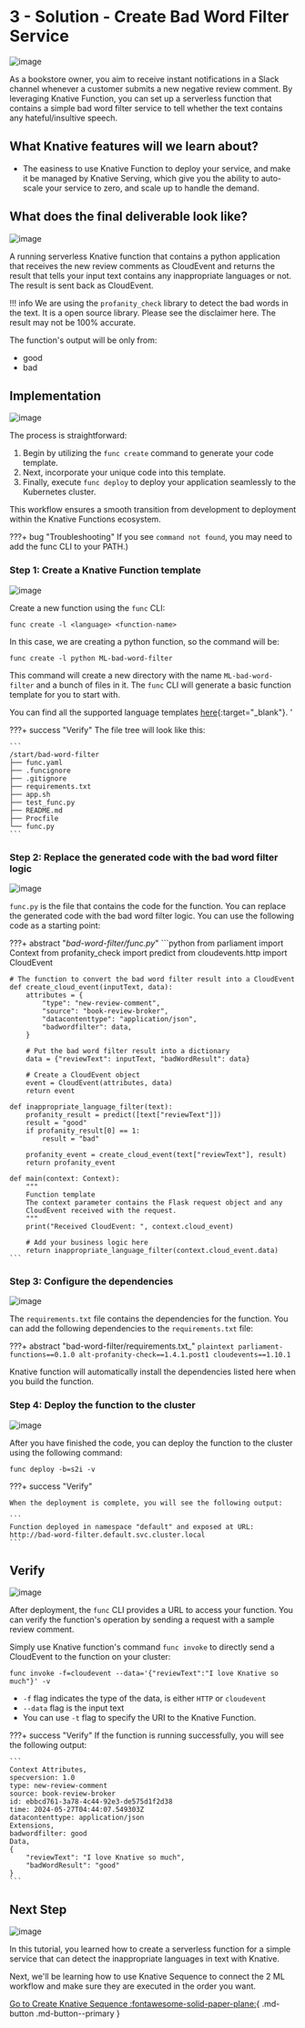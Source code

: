 # 3 - Solution - Create Bad Word Filter Service

![image](images/image4.png)

As a bookstore owner, you aim to receive instant notifications in a Slack channel whenever a customer submits a new negative review comment. By leveraging Knative Function, you can set up a serverless function that contains a simple bad word filter service to tell whether the text contains any hateful/insultive speech.

## **What Knative features will we learn about?**

- The easiness to use Knative Function to deploy your service, and make it be managed by Knative Serving, which give you the ability to auto-scale your service to zero, and scale up to handle the demand.

## **What does the final deliverable look like?**

![image](images/image2.png)

A running serverless Knative function that contains a python application that receives the new review comments as CloudEvent and returns the result that tells your input text contains any inappropriate languages or not. The result is sent back as CloudEvent.

!!! info
    We are using the `profanity_check` library to detect the bad words in the text. It is a open source library. Please see the disclaimer here. The result may not be 100% accurate.

The function's output will be only from:

- good
- bad

## **Implementation**

![image](images/image10.png)

The process is straightforward:

1. Begin by utilizing the `func create` command to generate your code template.
2. Next, incorporate your unique code into this template.
3. Finally, execute `func deploy` to deploy your application seamlessly to the Kubernetes cluster.

This workflow ensures a smooth transition from development to deployment within the Knative Functions ecosystem.

???+ bug "Troubleshooting"
    If you see `command not found`, you may need to add the func CLI to your PATH.)

### **Step 1: Create a Knative Function template**

![image](images/image6.png)

Create a new function using the `func` CLI:

```shell
func create -l <language> <function-name>
```

In this case, we are creating a python function, so the command will be:

```shell
func create -l python ML-bad-word-filter
```

This command will create a new directory with the name `ML-bad-word-filter` and a bunch of files in it. The `func` CLI will generate a basic function template for you to start with.

You can find all the supported language templates [here](https://knative.dev/docs/functions/){:target="_blank"}.
'

???+ success "Verify"
    The file tree will look like this:

    ```
    /start/bad-word-filter
    ├── func.yaml
    ├── .funcignore
    ├── .gitignore
    ├── requirements.txt
    ├── app.sh
    ├── test_func.py
    ├── README.md
    ├── Procfile
    └── func.py
    ```

### **Step 2: Replace the generated code with the bad word filter logic**

![image](images/image5.png)

`func.py` is the file that contains the code for the function. You can replace the generated code with the bad word filter logic. You can use the following code as a starting point:



???+ abstract "_bad-word-filter/func.py_"
    ```python
    from parliament import Context
    from profanity_check import predict
    from cloudevents.http import CloudEvent

    # The function to convert the bad word filter result into a CloudEvent
    def create_cloud_event(inputText, data):
        attributes = {
            "type": "new-review-comment",
            "source": "book-review-broker",
            "datacontenttype": "application/json",
            "badwordfilter": data,
        }

        # Put the bad word filter result into a dictionary
        data = {"reviewText": inputText, "badWordResult": data}

        # Create a CloudEvent object
        event = CloudEvent(attributes, data)
        return event

    def inappropriate_language_filter(text):
        profanity_result = predict([text["reviewText"]])
        result = "good"
        if profanity_result[0] == 1:
            result = "bad"
        
        profanity_event = create_cloud_event(text["reviewText"], result)
        return profanity_event

    def main(context: Context):
        """
        Function template
        The context parameter contains the Flask request object and any
        CloudEvent received with the request.
        """
        print("Received CloudEvent: ", context.cloud_event)

        # Add your business logic here
        return inappropriate_language_filter(context.cloud_event.data)
    ```

### **Step 3: Configure the dependencies**

![image](images/image8.png)

The `requirements.txt` file contains the dependencies for the function. You can add the following dependencies to the `requirements.txt` file:

???+ abstract "bad-word-filter/requirements.txt_"
    ```plaintext
    parliament-functions==0.1.0
    alt-profanity-check==1.4.1.post1
    cloudevents==1.10.1
    ```

Knative function will automatically install the dependencies listed here when you build the function.

### **Step 4: Deploy the function to the cluster**

![image](images/image1.png)

After you have finished the code, you can deploy the function to the cluster using the following command:

```shell
func deploy -b=s2i -v
```

???+ success "Verify"

    When the deployment is complete, you will see the following output:
    
    ```
    Function deployed in namespace "default" and exposed at URL:
    http://bad-word-filter.default.svc.cluster.local
    ```
## **Verify**

![image](images/image7.png)

After deployment, the `func` CLI provides a URL to access your function. You can verify the function's operation by sending a request with a sample review comment.

Simply use Knative function's command `func invoke` to directly send a CloudEvent to the function on your cluster:

```shell
func invoke -f=cloudevent --data='{"reviewText":"I love Knative so much"}' -v
```

- `-f` flag indicates the type of the data, is either `HTTP` or `cloudevent`
- `--data` flag is the input text
- You can use `-t` flag to specify the URI to the Knative Function.

???+ success "Verify"
    If the function is running successfully, you will see the following output:

    ```
    Context Attributes,
    specversion: 1.0
    type: new-review-comment
    source: book-review-broker
    id: ebbcd761-3a78-4c44-92e3-de575d1f2d38
    time: 2024-05-27T04:44:07.549303Z
    datacontenttype: application/json
    Extensions,
    badwordfilter: good
    Data,
    {
        "reviewText": "I love Knative so much",
        "badWordResult": "good"
    }
    ```

## **Next Step**

![image](images/image9.png)

In this tutorial, you learned how to create a serverless function for a simple service that can detect the inappropriate languages in text with Knative.

Next, we'll be learning how to use Knative Sequence to connect the 2 ML workflow and make sure they are executed in the order you want.

[Go to Create Knative Sequence :fontawesome-solid-paper-plane:](../page-4/pg4-sequence.md){ .md-button .md-button--primary }